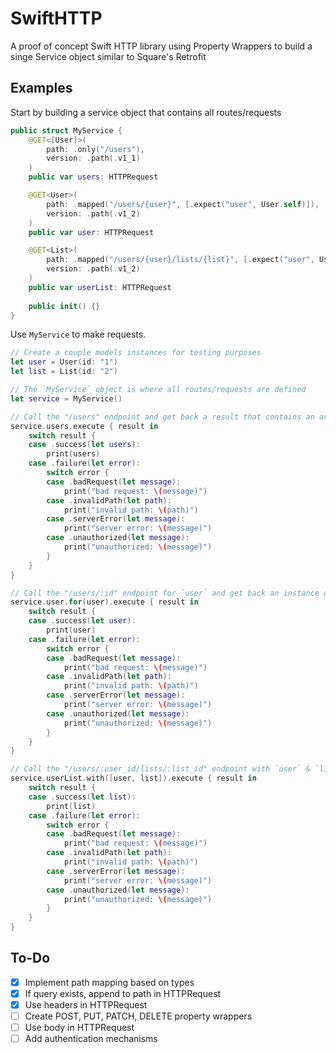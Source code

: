 # SwiftHTTP
A proof of concept Swift HTTP library using Property Wrappers to build a singe Service object similar to Square's Retrofit

## Examples

Start by building a service object that contains all routes/requests
```swift
public struct MyService {
    @GET<[User]>(
        path: .only("/users"),
        version: .path(.v1_1)
    )
    public var users: HTTPRequest

    @GET<User>(
        path: .mapped("/users/{user}", [.expect("user", User.self)]),
        version: .path(.v1_2)
    )
    public var user: HTTPRequest

    @GET<List>(
        path: .mapped("/users/{user}/lists/{list}", [.expect("user", User.self), .expect("list", List.self)]),
        version: .path(.v1_2)
    )
    public var userList: HTTPRequest
    
    public init() {}
}
```

Use `MyService` to make requests.
```swift
// Create a couple models instances for testing purposes
let user = User(id: "1")
let list = List(id: "2")

// The `MyService` object is where all routes/requests are defined
let service = MyService()

// Call the "/users" endpoint and get back a result that contains an array of `User`s
service.users.execute { result in
    switch result {
    case .success(let users):
        print(users)
    case .failure(let error):
        switch error {
        case .badRequest(let message):
            print("bad request: \(message)")
        case .invalidPath(let path):
            print("invalid path: \(path)")
        case .serverError(let message):
            print("server error: \(message)")
        case .unauthorized(let message):
            print("unauthorized: \(message)")
        }
    }
}

// Call the "/users/:id" endpoint for `user` and get back an instance of `User` in the result
service.user.for(user).execute { result in
    switch result {
    case .success(let user):
        print(user)
    case .failure(let error):
        switch error {
        case .badRequest(let message):
            print("bad request: \(message)")
        case .invalidPath(let path):
            print("invalid path: \(path)")
        case .serverError(let message):
            print("server error: \(message)")
        case .unauthorized(let message):
            print("unauthorized: \(message)")
        }
    }
}

// Call the "/users/:user_id/lists/:list_id" endpoint with `user` & `list` and get back an instance of `List` in the result
service.userList.with([user, list]).execute { result in
    switch result {
    case .success(let list):
        print(list)
    case .failure(let error):
        switch error {
        case .badRequest(let message):
            print("bad request: \(message)")
        case .invalidPath(let path):
            print("invalid path: \(path)")
        case .serverError(let message):
            print("server error: \(message)")
        case .unauthorized(let message):
            print("unauthorized: \(message)")
        }
    }
}
```

 ## To-Do
 
 * [x] Implement path mapping based on types
 * [x] If query exists, append to path in HTTPRequest
 * [x] Use headers in HTTPRequest
 * [ ] Create POST, PUT, PATCH, DELETE property wrappers
 * [ ] Use body in HTTPRequest
 * [ ] Add authentication mechanisms
